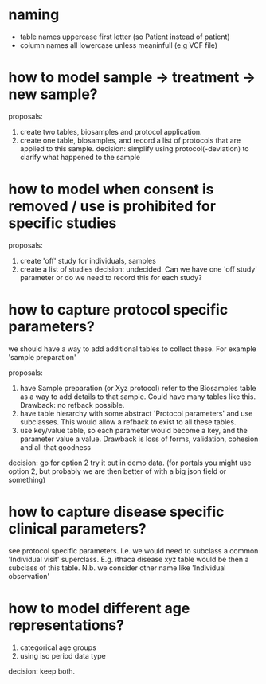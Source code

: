 # naming

- table names uppercase first letter (so Patient instead of patient)
- column names all lowercase unless meaninfull (e.g VCF file)

# how to model sample -> treatment -> new sample?

proposals:
1. create two tables, biosamples and protocol application. 
2. create one table, biosamples, and record a list of protocols that are applied to this sample.
decision: simplify using protocol(-deviation) to clarify what happened to the sample

# how to model when consent is removed / use is prohibited for specific studies

proposals:
1. create 'off' study for individuals, samples
2. create a list of studies
decision: undecided. Can we have one 'off study' parameter or do we need to record this for each study?

# how to capture protocol specific parameters?

we should have a way to add additional tables to collect these. For example 'sample preparation'

proposals:
1. have Sample preparation (or Xyz protocol) refer to the Biosamples table as a way to add details to that sample. Could have many tables like this. 
   Drawback: no refback possible.
2. have table hierarchy with some abstract 'Protocol parameters' and use subclasses. This would allow a refback to exist to all these tables.
3. use key/value table, so each parameter would become a key, and the parameter value a value. Drawback is loss of forms, validation, cohesion and all that 
   goodness

decision: go for option 2 try it out in demo data. (for portals you might use option 2, but probably we are then better of with a big json field or something)

# how to capture disease specific clinical parameters?

see protocol specific parameters. I.e. we would need to subclass a common 'Individual visit' superclass.
E.g. ithaca disease xyz table would be then a subclass of this table. 
N.b. we consider other name like 'Individual observation'

# how to model different age representations?

1. categorical age groups
2. using iso period data type

decision: keep both.